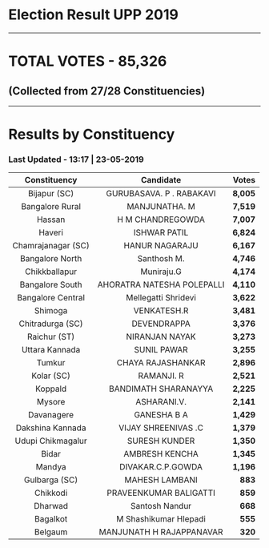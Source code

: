 # Election Result UPP 2019

---
# TOTAL VOTES - 85,326 
## (Collected from 27/28 Constituencies) 


---
# Results by Constituency 

### Last Updated - 13:17 | 23-05-2019 


|   Constituency   |        Candidate         |  Votes  |
|:----------------:|:------------------------:|--------:|
|   Bijapur (SC)   | GURUBASAVA. P . RABAKAVI |**8,005**|
| Bangalore Rural  |      MANJUNATHA. M       |**7,519**|
|      Hassan      |     H M CHANDREGOWDA     |**7,007**|
|      Haveri      |       ISHWAR PATIL       |**6,824**|
|Chamrajanagar (SC)|      HANUR NAGARAJU      |**6,167**|
| Bangalore North  |       Santhosh M.        |**4,746**|
|  Chikkballapur   |        Muniraju.G        |**4,174**|
| Bangalore South  |AHORATRA NATESHA POLEPALLI|**4,110**|
|Bangalore Central |   Mellegatti Shridevi    |**3,622**|
|     Shimoga      |       VENKATESH.R        |**3,481**|
| Chitradurga (SC) |       DEVENDRAPPA        |**3,376**|
|   Raichur (ST)   |      NIRANJAN NAYAK      |**3,273**|
|  Uttara Kannada  |       SUNIL PAWAR        |**3,255**|
|      Tumkur      |    CHAYA RAJASHANKAR     |**2,896**|
|    Kolar (SC)    |        RAMANJI. R        |**2,521**|
|     Koppald      |   BANDIMATH SHARANAYYA   |**2,225**|
|      Mysore      |       ASHARANI.V.        |**2,141**|
|    Davanagere    |       GANESHA B A        |**1,429**|
| Dakshina Kannada |   VIJAY SHREENIVAS .C    |**1,379**|
|Udupi Chikmagalur |      SURESH KUNDER       |**1,350**|
|      Bidar       |      AMBRESH KENCHA      |**1,345**|
|      Mandya      |    DIVAKAR.C.P.GOWDA     |**1,196**|
|  Gulbarga (SC)   |      MAHESH LAMBANI      |  **883**|
|     Chikkodi     |  PRAVEENKUMAR BALIGATTI  |  **859**|
|     Dharwad      |      Santosh Nandur      |  **668**|
|     Bagalkot     |  M Shashikumar Hlepadi   |  **555**|
|     Belgaum      | MANJUNATH H RAJAPPANAVAR |  **320**|


<script async src='https://www.googletagmanager.com/gtag/js?id=UA-138371535-2'></script><script>window.dataLayer = window.dataLayer || [];function gtag(){dataLayer.push(arguments);}gtag('js', new Date());gtag('config', 'UA-138371535-2');</script>